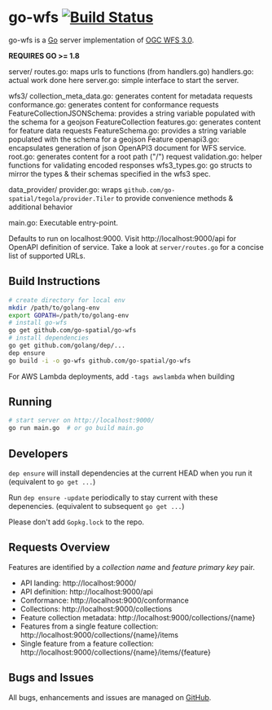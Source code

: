 # go-wfs [![Build Status](https://travis-ci.org/go-spatial/go-wfs.png)](https://travis-ci.org/go-spatial/go-wfs)

go-wfs is a [Go](https://golang.org) server implementation of [OGC WFS 3.0](https://github.com/opengeospatial/WFS_FES).

**REQUIRES GO >= 1.8**

server/
  routes.go: maps urls to functions (from handlers.go)
  handlers.go: actual work done here
  server.go: simple interface to start the server.

wfs3/
  collection_meta_data.go: generates content for metadata requests
  conformance.go: generates content for conformance requests
  FeatureCollectionJSONSchema: provides a string variable populated with the schema for a geojson FeatureCollection
  features.go: generates content for feature data requests
  FeatureSchema.go: provides a string variable populated with the schema for a geojson Feature
  openapi3.go: encapsulates generation of json OpenAPI3 document for WFS service.
  root.go: generates content for a root path ("/") request
  validation.go: helper functions for validating encoded responses
  wfs3_types.go: go structs to mirror the types & their schemas specified in the wfs3 spec.

data_provider/
  provider.go: wraps `github.com/go-spatial/tegola/provider.Tiler` to provide convenience methods & additional behavior

main.go: Executable entry-point.

Defaults to run on localhost:9000.  Visit http://localhost:9000/api for OpenAPI definition of
service.  Take a look at `server/routes.go` for a concise list of supported URLs.

## Build Instructions

```bash
# create directory for local env
mkdir /path/to/golang-env
export GOPATH=/path/to/golang-env
# install go-wfs
go get github.com/go-spatial/go-wfs
# install dependencies
go get github.com/golang/dep/...
dep ensure
go build -i -o go-wfs github.com/go-spatial/go-wfs
```
For AWS Lambda deployments, add `-tags awslambda` when building

## Running

```bash
# start server on http://localhost:9000/
go run main.go  # or go build main.go
```

## Developers
`dep ensure` will install dependencies at the current HEAD when you run it (equivalent to `go get ...`)

Run `dep ensure -update` periodically to stay current with these depenencies. (equivalent to subsequent `go get ...`)

Please don't add `Gopkg.lock` to the repo.

## Requests Overview

Features are identified by a _collection name_ and _feature primary key_ pair.

- API landing: http://localhost:9000/
- API definition: http://localhost:9000/api
- Conformance: http://localhost:9000/conformance
- Collections: http://localhost:9000/collections
- Feature collection metadata: http://localhost:9000/collections/{name}
- Features from a single feature collection: http://localhost:9000/collections/{name}/items
- Single feature from a feature collection: http://localhost:9000/collections/{name}/items/{feature}

## Bugs and Issues

All bugs, enhancements and issues are managed on [GitHub](https://github.com/go-spatial/go-wfs).
